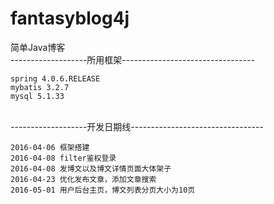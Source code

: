 # fantasyblog4j
简单Java博客
</br>
-------------------所用框架---------------------------------

    spring 4.0.6.RELEASE
    mybatis 3.2.7
    mysql 5.1.33
    
</br>
-------------------开发日期线---------------------------------

    2016-04-06 框架搭建
    2016-04-08 filter鉴权登录
    2016-04-08 发博文以及博文详情页面大体架子
    2016-04-23 优化发布文章，添加文章搜索
    2016-05-01 用户后台主页，博文列表分页大小为10页

